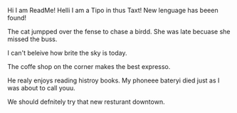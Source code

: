 Hi I am ReadMe!
Helli I am a Tipo in thus Taxt!
New lenguage has beeen found!

The cat jumpped over the fense to chase a birdd.
She was late becuase she missed the buss.

I can't beleive how brite the sky is today.

The coffe shop on the corner makes the best expresso.


He realy enjoys reading histroy books.
My phoneee bateryi died just as I was about to call youu.

We should defnitely try that new resturant downtown.

